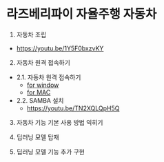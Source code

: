 # 라즈베리파이 자율주행 자동차

1. 자동차 조립
- https://youtu.be/1Y5F0bxzvKY
2. 자동차 원격 접속하기
- 2.1. 자동차 원격 접속하기 
  - [for window](https://youtu.be/_F-tl9s-CjI)
  - [for MAC](https://youtu.be/zsEMhvE8G2E)
- 2.2. SAMBA 설치
  - https://youtu.be/TN2XQLQpH5Q
3. 자동차 기능 기본 사용 방법 익히기

4. 딥러닝 모델 탑재
5. 딥러닝 모델 기능 추가 구현
